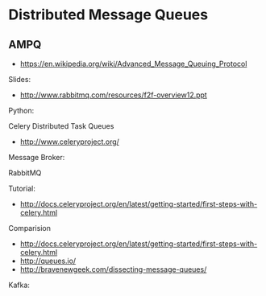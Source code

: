 # Distributed Message Queues

## AMPQ

* <https://en.wikipedia.org/wiki/Advanced_Message_Queuing_Protocol>

Slides:

* <http://www.rabbitmq.com/resources/f2f-overview12.ppt>

Python:

Celery Distributed Task Queues

* <http://www.celeryproject.org/>

Message Broker:

RabbitMQ

Tutorial:

* <http://docs.celeryproject.org/en/latest/getting-started/first-steps-with-celery.html>

Comparision

* <http://docs.celeryproject.org/en/latest/getting-started/first-steps-with-celery.html>
* <http://queues.io/>
* <http://bravenewgeek.com/dissecting-message-queues/>

Kafka:

